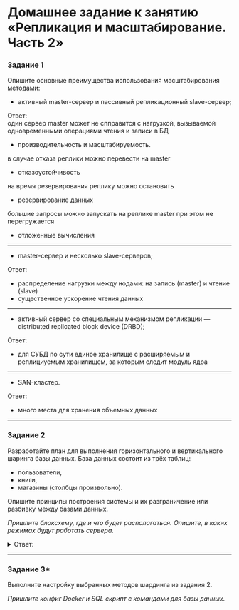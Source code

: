 # Домашнее задание к занятию «Репликация и масштабирование. Часть 2»

### Задание 1

Опишите основные преимущества использования масштабирования методами:

- активный master-сервер и пассивный репликационный slave-сервер;

 Ответ:  
один сервер master может не спправится с нагрузкой, вызываемой одновременными операциями чтения и записи в БД
 - производительность и масштабируемость.
   
в случае отказа реплики можно перевести на master
 - отказоустойчивость

на время резервирования реплику можно остановить
 - резервирование данных

большие запросы можно запускать на реплике master при этом не перегружается   
 - отложенные вычисления

--- 
 
- master-сервер и несколько slave-серверов;
  
Ответ:  
- распределение нагрузки между нодами: на запись (master) и чтение (slave)
- существенное ускорение чтения данных

---

- активный сервер со специальным механизмом репликации — distributed replicated block device (DRBD);

Ответ: 
- для СУБД по сути единое хранилище с расширяемым и реплициуемым хранилищем, за которым следит модуль ядра

---

- SAN-кластер.

Ответ:  
- много места для хранения объемных данных


---

### Задание 2


Разработайте план для выполнения горизонтального и вертикального шаринга базы данных. База данных состоит из трёх таблиц: 

- пользователи, 
- книги, 
- магазины (столбцы произвольно). 

Опишите принципы построения системы и их разграничение или разбивку между базами данных.

*Пришлите блоксхему, где и что будет располагаться. Опишите, в каких режимах будут работать сервера.* 


<details> 
<summary> Ответ:  </summary>
План:

 ![](https://user-images.githubusercontent.com/136073445/276320055-6427b143-ba9b-46f4-86fd-43281a73bf9b.png)

 
</details>

---
### Задание 3*

Выполните настройку выбранных методов шардинга из задания 2.

*Пришлите конфиг Docker и SQL скрипт с командами для базы данных*.
